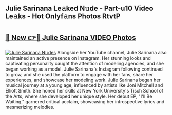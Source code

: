 ## Julie Sarinana Le𝚊ked N𝚞de - Part-u10 Video Le𝚊ks - Hot Onlyf𝚊ns Photos RtvtP

# <h2><a href="http://ab57035.deff.icu/?id=Julie+Sarinana">🔗 New 👉🔴 Julie Sarinana VIDEO Photos</a></h2>

[![Julie Sarinana N𝚞des](https://i.imgur.com/rIISA9y.gif)](http://ab57035.deff.icu/?id=Julie+Sarinana)
Alongside her YouTube channel, Julie Sarinana also maintained an active presence on Instagram. Her stunning looks and captivating personality caught the attention of modeling agencies, and she began working as a model. Julie Sarinana's Instagram following continued to grow, and she used the platform to engage with her fans, share her experiences, and showcase her modeling work. Julie Sarinana began her musical journey at a young age, influenced by artists like Joni Mitchell and Elliott Smith. She honed her skills at New York University's Tisch School of the Arts, where she developed her unique style. Her debut EP, "I'll Be Waiting," garnered critical acclaim, showcasing her introspective lyrics and mesmerizing melodies.
